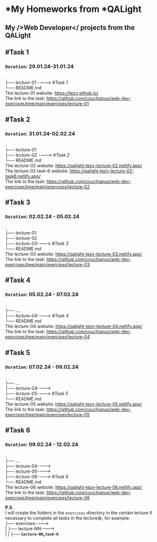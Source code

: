 # *My Homeworks from *QALight 
## My />Web Developer</ projects from the QALight

## **#Task 1**
### `Duration`: 29.01.24-31.01.24
.<br>
├── _lecture-01_ ----> _#Task 1_ <br>
└── README.md <br>
The lecture-01 website: https://tezv.github.io/ <br>
The link to the task: https://github.com/couchjanus/web-dev-exercises/tree/main/exercises/lecture-01

## **#Task 2**
### `Duration`: 31.01.24-02.02.24
.<br>
├── lecture-01      
├── _lecture-02_ ----> _#Task 2_ <br>
└── README.md <br>
The lecture-02 website: https://qalight-tezv-lecture-02.netlify.app/<br>
The lecture-02 task-6 website: https://qalight-tezv-lecture-02-task6.netlify.app/<br>
The link to the task: https://github.com/couchjanus/web-dev-exercises/tree/main/exercises/lecture-02

## **#Task 3**
### `Duration`: 02.02.24 - 05.02.24
.<br>
├── lecture-01     
├── lecture-02 <br>
├── _lecture-03_----> _#Task 3_ <br>
└── README.md <br>
The lecture-03 website: https://qalight-tezv-lecture-03.netlify.app/<br>
The link to the task: https://github.com/couchjanus/web-dev-exercises/tree/main/exercises/lecture-03
<br>

## **#Task 4**
### `Duration`: 05.02.24 - 07.02.24
.<br>
├── ....<br>
├── _lecture-04_----> _#Task 4_ <br>
└── README.md <br>
The lecture-04 website: https://qalight-tezv-lecture-04.netlify.app/<br>
The link to the task: https://github.com/couchjanus/web-dev-exercises/tree/main/exercises/lecture-04
<br>

## **#Task 5**
### `Duration`: 07.02.24 - 09.02.24
.<br>
├── ....<br>
├── lecture-04----><br>
├── _lecture-05_----> _#Task 5_ <br>
└── README.md <br>
The lecture-05 website: https://qalight-tezv-lecture-05.netlify.app/<br>
The link to the task: https://github.com/couchjanus/web-dev-exercises/tree/main/exercises/lecture-05
<br>

## **#Task 6**
### `Duration`: 09.02.24 - 12.02.24
.<br>
├── ....<br>
├── lecture-04----><br>
├── lecture-05----><br>
├── _lecture-06_----> _#Task 6_ <br>
└── README.md <br>
The lecture-06 website: https://qalight-tezv-lecture-06.netlify.app/<br>
The link to the task: https://github.com/couchjanus/web-dev-exercises/tree/main/exercises/lecture-06
<br>

**P.S.** <br>
I will create the folders in the `exercises` directory in the certain lecture if necessary to complete all tasks in the lecture😃, for example:<br>
├── exercises----><br>
|   ├── lecture-NN----><br>
|   |   ├── <b>`lecture-NN`_`task-N`</b>